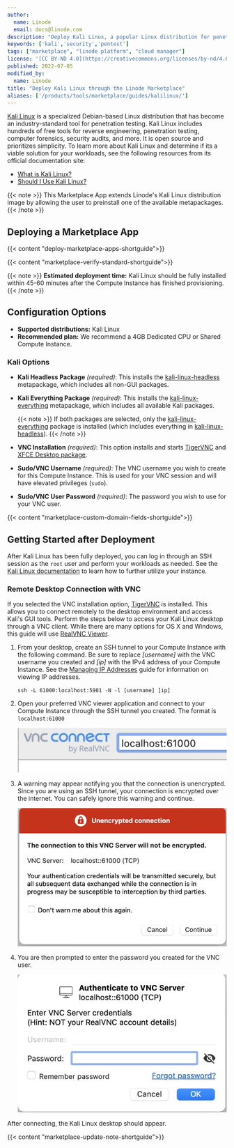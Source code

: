 ```yaml
---
author:
  name: Linode
  email: docs@linode.com
description: "Deploy Kali Linux, a popular Linux distribution for penetration testing and security research, on a Linode Compute Instance."
keywords: ['kali','security','pentest']
tags: ["marketplace", "linode platform", "cloud manager"]
license: '[CC BY-ND 4.0](https://creativecommons.org/licenses/by-nd/4.0)'
published: 2022-07-05
modified_by:
  name: Linode
title: "Deploy Kali Linux through the Linode Marketplace"
aliases: ['/products/tools/marketplace/guides/kalilinux/']
---
```


[Kali Linux](https://www.kali.org/) is a specialized Debian-based Linux distribution that has become an industry-standard tool for penetration testing. Kali Linux includes hundreds of free tools for reverse engineering, penetration testing, computer forensics, security audits, and more. It is open source and prioritizes simplicity. To learn more about Kali Linux and determine if its a viable solution for your workloads, see the following resources from its official documentation site:

- [What is Kali Linux?](https://www.kali.org/docs/introduction/what-is-kali-linux/)
- [Should I Use Kali Linux?](https://www.kali.org/docs/introduction/should-i-use-kali-linux/)

{{< note >}}
This Marketplace App extends Linode's Kali Linux distribution image by allowing the user to preinstall one of the available metapackages.
{{< /note >}}

## Deploying a Marketplace App

{{< content "deploy-marketplace-apps-shortguide">}}

{{< content "marketplace-verify-standard-shortguide">}}

{{< note >}}
**Estimated deployment time:** Kali Linux should be fully installed within 45-60 minutes after the Compute Instance has finished provisioning.
{{< /note >}}

## Configuration Options

- **Supported distributions:** Kali Linux
- **Recommended plan:** We recommend a 4GB Dedicated CPU or Shared Compute Instance.

### Kali Options

- **Kali Headless Package** *(required)*: This installs the [kali-linux-headless](https://www.kali.org/tools/kali-meta/#kali-linux-headless) metapackage, which includes all non-GUI packages.
- **Kali Everything Package** *(required)*: This installs the [kali-linux-everything](https://www.kali.org/tools/kali-meta/#kali-linux-everything) metapackage, which includes all available Kali packages.

    {{< note >}}
    If both packages are selected, only the [kali-linux-everything](https://www.kali.org/tools/kali-meta/#kali-linux-everything) package is installed (which includes everything in [kali-linux-headless](https://www.kali.org/tools/kali-meta/#kali-linux-headless)).
    {{< /note >}}

- **VNC Installation** *(required)*: This option installs and starts [TigerVNC](https://tigervnc.org/) and [XFCE Desktop package](https://www.xfce.org/).
- **Sudo/VNC Username** *(required)*: The VNC username you wish to create for this Compute Instance. This is used for your VNC session and will have elevated privileges (`sudo`).
- **Sudo/VNC User Password** *(required)*: The password you wish to use for your VNC user.

{{< content "marketplace-custom-domain-fields-shortguide">}}

## Getting Started after Deployment

After Kali Linux has been fully deployed, you can log in through an SSH session as the `root` user and perform your workloads as needed. See the [Kali Linux documentation](https://www.kali.org/docs/) to learn how to further utilize your instance.

### Remote Desktop Connection with VNC

If you selected the VNC installation option, [TigerVNC](https://tigervnc.org/) is installed. This allows you to connect remotely to the desktop environment and access Kali's GUI tools. Perform the steps below to access your Kali Linux desktop through a VNC client. While there are many options for OS X and Windows, this guide will use [RealVNC Viewer](https://www.realvnc.com/en/connect/download/viewer/).

1. From your desktop, create an SSH tunnel to your Compute Instance with the following command. Be sure to replace *[username]* with the VNC username you created and *[ip]* with the IPv4 address of your Compute Instance. See the [Managing IP Addresses](/docs/guides/managing-ip-addresses/) guide for information on viewing IP addresses.

    ```output
    ssh -L 61000:localhost:5901 -N -l [username] [ip]
    ```

2. Open your preferred VNC viewer application and connect to your Compute Instance through the SSH tunnel you created. The format is `localhost:61000`

    ![Screenshot of RealVNC connection detail](realvnc-connection.jpg)

3. A warning may appear notifying you that the connection is unencrypted. Since you are using an SSH tunnel, your connection is encrypted over the internet. You can safely ignore this warning and continue.

    ![Screenshot of RealVNC unencrypted connection warning](realvnc-warning.jpg)

4. You are then prompted to enter the password you created for the VNC user.

    ![Screenshot of RealVNC password prompt](realvnc-password.jpg)

After connecting, the Kali Linux desktop should appear.

{{< content "marketplace-update-note-shortguide">}}
